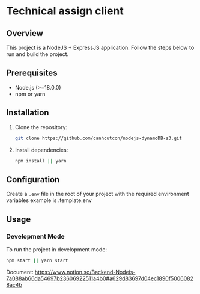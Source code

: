 # Technical assign client

## Overview

This project is a NodeJS + ExpressJS application. Follow the steps below to run and build the project.

## Prerequisites

- Node.js (>=18.0.0)
- npm or yarn

## Installation

1. Clone the repository:

    ```bash
    git clone https://github.com/canhcutcon/nodejs-dynamoDB-s3.git
    ```

2. Install dependencies:

    ```bash
    npm install || yarn
    ```

## Configuration

Create a `.env` file in the root of your project with the required environment variables example is .template.env
## Usage

### Development Mode

To run the project in development mode:

```bash
npm start || yarn start
```

Document: https://www.notion.so/Backend-Nodejs-7a088ab66da54697b23606922511a4b0#a629d83697d04ec1890f50060828ac4b